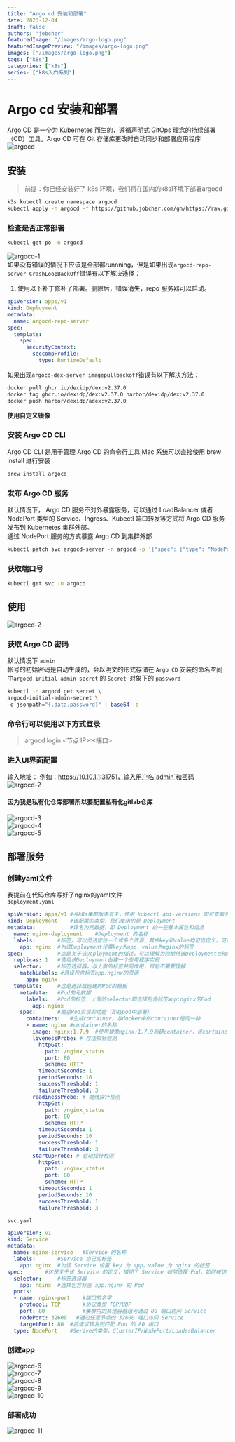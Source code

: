 ```yaml
---
title: "Argo cd 安装和部署"
date: 2023-12-04
draft: false
authors: "jobcher"
featuredImage: "/images/argo-logo.png"
featuredImagePreview: "/images/argo-logo.png"
images: ["/images/argo-logo.png"]
tags: ["k8s"]
categories: ["k8s"]
series: ["k8s入门系列"]
---
```


# Argo cd 安装和部署

Argo CD 是一个为 Kubernetes 而生的，遵循声明式 GitOps 理念的持续部署（CD）工具。Argo CD 可在 Git 存储库更改时自动同步和部署应用程序
![argocd](/images/argocd-1.png)

## 安装

> 前提：你已经安装好了 k8s 环境，我们将在国内的k8s环境下部署argocd  
  
```sh
k3s kubectl create namespace argocd
kubectl apply -n argocd -f https://github.jobcher.com/gh/https://raw.githubusercontent.com/argoproj/argo-cd/stable/manifests/install.yaml
```

### 检查是否正常部署
```sh
kubectl get po -n argocd
```
![argocd-1](/images/argocd-1.jpg)  
如果没有错误的情况下应该是全部都runnning，但是如果出现`argocd-repo-server CrashLoopBackOff`错误有以下解决途径：  
1. 使用以下补丁修补了部署。删除后，错误消失，repo 服务器可以启动。  
```yaml
apiVersion: apps/v1
kind: Deployment
metadata:
  name: argocd-repo-server
spec:
  template:
    spec:
      securityContext:
        seccompProfile:
          type: RuntimeDefault
```
如果出现`argocd-dex-server imagepullbackoff`错误有以下解决方法：  
```sh
docker pull ghcr.io/dexidp/dex:v2.37.0
docker tag ghcr.io/dexidp/dex:v2.37.0 harbor/dexidp/dex:v2.37.0
docker push harbor/dexidp/adex:v2.37.0
```
**使用自定义镜像**


### 安装 Argo CD CLI

Argo CD CLI 是用于管理 Argo CD 的命令行工具,Mac 系统可以直接使用 brew install 进行安装

```sh
brew install argocd
```

### 发布 Argo CD 服务

默认情况下， Argo CD 服务不对外暴露服务，可以通过 LoadBalancer 或者 NodePort 类型的 Service、Ingress、Kubectl 端口转发等方式将 Argo CD 服务发布到 Kubernetes 集群外部。  
通过 NodePort 服务的方式暴露 Argo CD 到集群外部

```sh
kubectl patch svc argocd-server -n argocd -p '{"spec": {"type": "NodePort"}}'
```

### 获取端口号
```sh
kubectl get svc -n argocd
```

## 使用

![argocd-2](/images/argocd_2.png)

### 获取 Argo CD 密码

默认情况下 `admin`  
 帐号的初始密码是自动生成的，会以明文的形式存储在 `Argo CD` 安装的命名空间中`argocd-initial-admin-secret` 的 `Secret `对象下的 `password`

```sh
kubectl -n argocd get secret \
argocd-initial-admin-secret \
-o jsonpath="{.data.password}" | base64 -d
```

### 命令行可以使用以下方式登录
> argocd login <节点 IP>:<端口>  
  
### 进入UI界面配置
输入地址： 例如：https://10.10.1.1:31751，输入用户名`admin`和密码  
![argocd-2](/images/argocd-2.jpg)  
#### 因为我是私有化仓库部署所以要配置私有化gitlab仓库  
![argocd-3](/images/argocd-3.jpg)  
![argocd-4](/images/argocd-4.jpg)  
![argocd-5](/images/argocd-5.jpg)  
## 部署服务
### 创建yaml文件
我提前在代码仓库写好了nginx的yaml文件  
`deployment.yaml`  
```yml
apiVersion: apps/v1	#与k8s集群版本有关，使用 kubectl api-versions 即可查看当前集群支持的版本
kind: Deployment	#该配置的类型，我们使用的是 Deployment
metadata:	        #译名为元数据，即 Deployment 的一些基本属性和信息
  name: nginx-deployment	#Deployment 的名称
  labels:	    #标签，可以灵活定位一个或多个资源，其中key和value均可自定义，可以定义多组，目前不需要理解
    app: nginx	#为该Deployment设置key为app，value为nginx的标签
spec:	        #这是关于该Deployment的描述，可以理解为你期待该Deployment在k8s中如何使用
  replicas: 1	#使用该Deployment创建一个应用程序实例
  selector:	    #标签选择器，与上面的标签共同作用，目前不需要理解
    matchLabels: #选择包含标签app:nginx的资源
      app: nginx
  template:	    #这是选择或创建的Pod的模板
    metadata:	#Pod的元数据
      labels:	#Pod的标签，上面的selector即选择包含标签app:nginx的Pod
        app: nginx
    spec:	    #期望Pod实现的功能（即在pod中部署）
      containers:	#生成container，与docker中的container是同一种
      - name: nginx	#container的名称
        image: nginx:1.7.9	#使用镜像nginx:1.7.9创建container，该container默认80访问
        livenessProbe: # 存活探针检测
          httpGet:
            path: /nginx_status
            port: 80
            scheme: HTTP
          timeoutSeconds: 1
          periodSeconds: 10
          successThreshold: 1
          failureThreshold: 3
        readinessProbe: # 就绪探针检测
          httpGet:
            path: /nginx_status
            port: 80
            scheme: HTTP
          timeoutSeconds: 1
          periodSeconds: 10
          successThreshold: 1
          failureThreshold: 3
        startupProbe: # 启动探针检测
          httpGet:
            path: /nginx_status
            port: 80
            scheme: HTTP
          timeoutSeconds: 1
          periodSeconds: 10
          successThreshold: 1
          failureThreshold: 3
```
`svc.yaml`
```yml
apiVersion: v1
kind: Service
metadata:
  name: nginx-service	#Service 的名称
  labels:     	#Service 自己的标签
    app: nginx	#为该 Service 设置 key 为 app，value 为 nginx 的标签
spec:	    #这是关于该 Service 的定义，描述了 Service 如何选择 Pod，如何被访问
  selector:	    #标签选择器
    app: nginx	#选择包含标签 app:nginx 的 Pod
  ports:
  - name: nginx-port	#端口的名字
    protocol: TCP	    #协议类型 TCP/UDP
    port: 80	        #集群内的其他容器组可通过 80 端口访问 Service
    nodePort: 32600   #通过任意节点的 32600 端口访问 Service
    targetPort: 80	#将请求转发到匹配 Pod 的 80 端口
  type: NodePort	#Serive的类型，ClusterIP/NodePort/LoaderBalancer
```
### 创建app
![argocd-6](/images/argocd-6.jpg)  
![argocd-7](/images/argocd-7.jpg)  
![argocd-8](/images/argocd-8.jpg)  
![argocd-9](/images/argocd-9.jpg)  
![argocd-10](/images/argocd-10.jpg)  
### 部署成功
![argocd-11](/images/argocd-11.jpg)  
